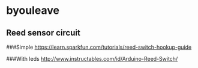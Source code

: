# byouleave

## Reed sensor circuit

###Simple
https://learn.sparkfun.com/tutorials/reed-switch-hookup-guide

###With leds
http://www.instructables.com/id/Arduino-Reed-Switch/

